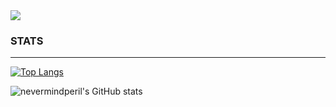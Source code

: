 <img src="https://capsule-render.vercel.app/api?type=waving&color=auto&height=100&section=header&text=capsule%20render&fontSize=90" />

<h3>STATS</h3>
<hr>

[![Top Langs](https://github-readme-stats.vercel.app/api/top-langs/?username=nevermindperil&theme=radical&layout=compact&)](https://github.com/nevermindperil/github-readme-stats)  

![nevermindperil's GitHub stats](https://github-readme-stats.vercel.app/api?username=nevermindperil&theme=radical&show_icons=true)
